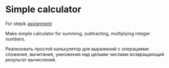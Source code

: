 # Simple calculator
For stepik [assignment](https://stepik.org/lesson/207280/step/8?unit=180950)

Make simple calculator for summing, subtracting, multiplying integer numbers.  
  
Реализовать простой калькулятор для выражений с операциями сложения, вычитания, умножения над целыми числами возвращающий результат вычислений.  
